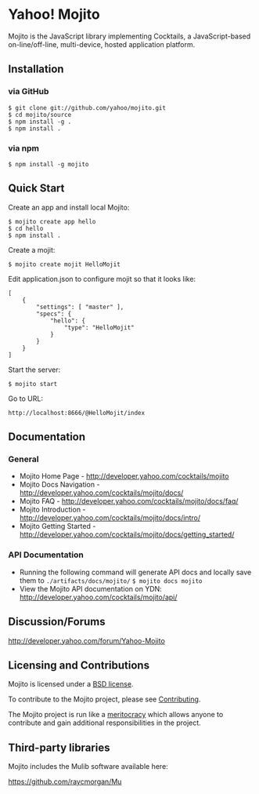 # Yahoo! Mojito

Mojito is the JavaScript library implementing Cocktails, a JavaScript-based
on-line/off-line, multi-device, hosted application platform.

## Installation

### via GitHub

    $ git clone git://github.com/yahoo/mojito.git
    $ cd mojito/source
    $ npm install -g .
    $ npm install .

### via npm

    $ npm install -g mojito

## Quick Start

Create an app and install local Mojito:

    $ mojito create app hello
    $ cd hello
    $ npm install .

Create a mojit:

    $ mojito create mojit HelloMojit

Edit application.json to configure mojit so that it looks like:

    [
        {
            "settings": [ "master" ],
            "specs": {
                "hello": {
                    "type": "HelloMojit"
                }
            }
        }
    ]

Start the server:

    $ mojito start

Go to URL:

    http://localhost:8666/@HelloMojit/index

## Documentation

### General

* Mojito Home Page - http://developer.yahoo.com/cocktails/mojito
* Mojito Docs Navigation - http://developer.yahoo.com/cocktails/mojito/docs/
* Mojito FAQ - http://developer.yahoo.com/cocktails/mojito/docs/faq/
* Mojito Introduction - http://developer.yahoo.com/cocktails/mojito/docs/intro/
* Mojito Getting Started - http://developer.yahoo.com/cocktails/mojito/docs/getting_started/

### API Documentation

* Running the following command will generate API docs and locally save them to `./artifacts/docs/mojito/`
    `$ mojito docs mojito`
* View the Mojito API documentation on YDN: http://developer.yahoo.com/cocktails/mojito/api/

## Discussion/Forums

http://developer.yahoo.com/forum/Yahoo-Mojito

## Licensing and Contributions

Mojito is licensed under a [BSD license](https://github.com/yahoo/mojito/blob/master/LICENSE.txt).

To contribute to the Mojito project, please see [Contributing](https://github.com/yahoo/mojito/blob/master/docs/contributing.md). 

The Mojito project is run like a [meritocracy](docs/governance-model.md) which allows anyone to contribute and gain additional responsibilities in the project.

## Third-party libraries

Mojito includes the Mulib software available here:

https://github.com/raycmorgan/Mu


